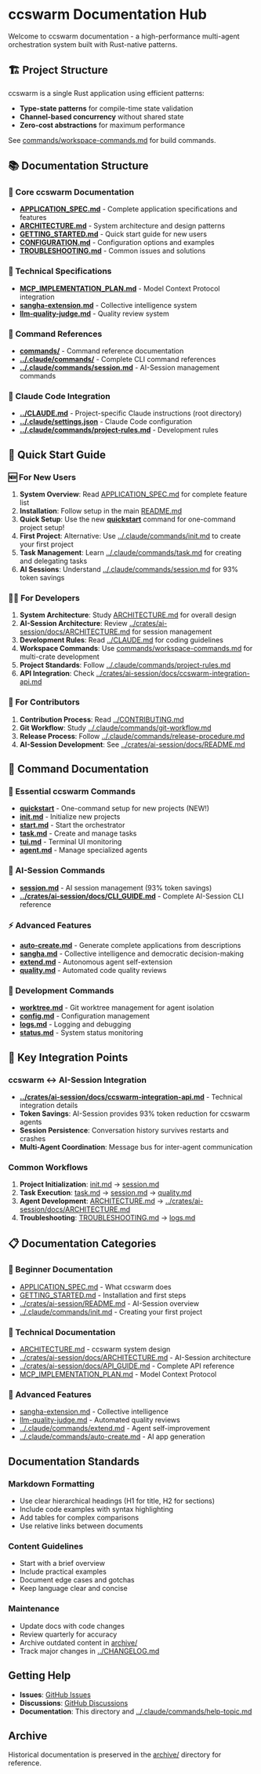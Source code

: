 # ccswarm Documentation Hub

Welcome to ccswarm documentation - a high-performance multi-agent orchestration system built with Rust-native patterns.

## 🏗️ Project Structure

ccswarm is a single Rust application using efficient patterns:
- **Type-state patterns** for compile-time state validation
- **Channel-based concurrency** without shared state
- **Zero-cost abstractions** for maximum performance

See [commands/workspace-commands.md](commands/workspace-commands.md) for build commands.

## 📚 Documentation Structure

### 🎯 Core ccswarm Documentation
- **[APPLICATION_SPEC.md](APPLICATION_SPEC.md)** - Complete application specifications and features
- **[ARCHITECTURE.md](ARCHITECTURE.md)** - System architecture and design patterns
- **[GETTING_STARTED.md](GETTING_STARTED.md)** - Quick start guide for new users
- **[CONFIGURATION.md](CONFIGURATION.md)** - Configuration options and examples
- **[TROUBLESHOOTING.md](TROUBLESHOOTING.md)** - Common issues and solutions


### 🔧 Technical Specifications
- **[MCP_IMPLEMENTATION_PLAN.md](MCP_IMPLEMENTATION_PLAN.md)** - Model Context Protocol integration
- **[sangha-extension.md](sangha-extension.md)** - Collective intelligence system
- **[llm-quality-judge.md](llm-quality-judge.md)** - Quality review system

### 📖 Command References
- **[commands/](commands/)** - Command reference documentation
- **[../.claude/commands/](../.claude/commands/)** - Complete CLI command references
- **[../.claude/commands/session.md](../.claude/commands/session.md)** - AI-Session management commands

### 🔧 Claude Code Integration
- **[../CLAUDE.md](../CLAUDE.md)** - Project-specific Claude instructions (root directory)
- **[../.claude/settings.json](../.claude/settings.json)** - Claude Code configuration
- **[../.claude/commands/project-rules.md](../.claude/commands/project-rules.md)** - Development rules

## 🚀 Quick Start Guide

### 🆕 For New Users
1. **System Overview**: Read [APPLICATION_SPEC.md](APPLICATION_SPEC.md) for complete feature list
2. **Installation**: Follow setup in the main [README.md](../README.md)
3. **Quick Setup**: Use the new **[quickstart](commands/quickstart.md)** command for one-command project setup!
4. **First Project**: Alternative: Use [../.claude/commands/init.md](../.claude/commands/init.md) to create your first project
5. **Task Management**: Learn [../.claude/commands/task.md](../.claude/commands/task.md) for creating and delegating tasks
6. **AI Sessions**: Understand [../.claude/commands/session.md](../.claude/commands/session.md) for 93% token savings

### 👨‍💻 For Developers
1. **System Architecture**: Study [ARCHITECTURE.md](ARCHITECTURE.md) for overall design
2. **AI-Session Architecture**: Review [../crates/ai-session/docs/ARCHITECTURE.md](../crates/ai-session/docs/ARCHITECTURE.md) for session management
3. **Development Rules**: Read [../CLAUDE.md](../CLAUDE.md) for coding guidelines
4. **Workspace Commands**: Use [commands/workspace-commands.md](commands/workspace-commands.md) for multi-crate development
5. **Project Standards**: Follow [../.claude/commands/project-rules.md](../.claude/commands/project-rules.md)
6. **API Integration**: Check [../crates/ai-session/docs/ccswarm-integration-api.md](../crates/ai-session/docs/ccswarm-integration-api.md)

### 🤝 For Contributors
1. **Contribution Process**: Read [../CONTRIBUTING.md](../CONTRIBUTING.md)
2. **Git Workflow**: Study [../.claude/commands/git-workflow.md](../.claude/commands/git-workflow.md)
3. **Release Process**: Follow [../.claude/commands/release-procedure.md](../.claude/commands/release-procedure.md)
4. **AI-Session Development**: See [../crates/ai-session/docs/README.md](../crates/ai-session/docs/README.md)

## 📖 Command Documentation

### 🎯 Essential ccswarm Commands
- **[quickstart](commands/quickstart.md)** - One-command setup for new projects (NEW!)
- **[init.md](../.claude/commands/init.md)** - Initialize new projects
- **[start.md](../.claude/commands/start.md)** - Start the orchestrator
- **[task.md](../.claude/commands/task.md)** - Create and manage tasks
- **[tui.md](../.claude/commands/tui.md)** - Terminal UI monitoring
- **[agent.md](../.claude/commands/agents.md)** - Manage specialized agents

### 🧠 AI-Session Commands
- **[session.md](../.claude/commands/session.md)** - AI session management (93% token savings)
- **[../crates/ai-session/docs/CLI_GUIDE.md](../crates/ai-session/docs/CLI_GUIDE.md)** - Complete AI-Session CLI reference

### ⚡ Advanced Features
- **[auto-create.md](../.claude/commands/auto-create.md)** - Generate complete applications from descriptions
- **[sangha.md](../.claude/commands/sangha.md)** - Collective intelligence and democratic decision-making
- **[extend.md](../.claude/commands/extend.md)** - Autonomous agent self-extension
- **[quality.md](../.claude/commands/quality.md)** - Automated code quality reviews

### 🔧 Development Commands
- **[worktree.md](../.claude/commands/worktree.md)** - Git worktree management for agent isolation
- **[config.md](../.claude/commands/config.md)** - Configuration management
- **[logs.md](../.claude/commands/logs.md)** - Logging and debugging
- **[status.md](../.claude/commands/status.md)** - System status monitoring

## 🔗 Key Integration Points

### ccswarm ↔ AI-Session Integration
- **[../crates/ai-session/docs/ccswarm-integration-api.md](../crates/ai-session/docs/ccswarm-integration-api.md)** - Technical integration details
- **Token Savings**: AI-Session provides 93% token reduction for ccswarm agents
- **Session Persistence**: Conversation history survives restarts and crashes
- **Multi-Agent Coordination**: Message bus for inter-agent communication

### Common Workflows
1. **Project Initialization**: [init.md](../.claude/commands/init.md) → [session.md](../.claude/commands/session.md)
2. **Task Execution**: [task.md](../.claude/commands/task.md) → [session.md](../.claude/commands/session.md) → [quality.md](../.claude/commands/quality.md)
3. **Agent Development**: [ARCHITECTURE.md](ARCHITECTURE.md) → [../crates/ai-session/docs/ARCHITECTURE.md](../crates/ai-session/docs/ARCHITECTURE.md)
4. **Troubleshooting**: [TROUBLESHOOTING.md](TROUBLESHOOTING.md) → [logs.md](../.claude/commands/logs.md)

## 📋 Documentation Categories

### 📖 Beginner Documentation
- [APPLICATION_SPEC.md](APPLICATION_SPEC.md) - What ccswarm does
- [GETTING_STARTED.md](GETTING_STARTED.md) - Installation and first steps
- [../crates/ai-session/README.md](../crates/ai-session/README.md) - AI-Session overview
- [../.claude/commands/init.md](../.claude/commands/init.md) - Creating your first project

### 🔧 Technical Documentation
- [ARCHITECTURE.md](ARCHITECTURE.md) - ccswarm system design
- [../crates/ai-session/docs/ARCHITECTURE.md](../crates/ai-session/docs/ARCHITECTURE.md) - AI-Session architecture
- [../crates/ai-session/docs/API_GUIDE.md](../crates/ai-session/docs/API_GUIDE.md) - Complete API reference
- [MCP_IMPLEMENTATION_PLAN.md](MCP_IMPLEMENTATION_PLAN.md) - Model Context Protocol

### 🚀 Advanced Features
- [sangha-extension.md](sangha-extension.md) - Collective intelligence
- [llm-quality-judge.md](llm-quality-judge.md) - Automated quality reviews
- [../.claude/commands/extend.md](../.claude/commands/extend.md) - Agent self-improvement
- [../.claude/commands/auto-create.md](../.claude/commands/auto-create.md) - AI app generation

## Documentation Standards

### Markdown Formatting
- Use clear hierarchical headings (H1 for title, H2 for sections)
- Include code examples with syntax highlighting
- Add tables for complex comparisons
- Use relative links between documents

### Content Guidelines
- Start with a brief overview
- Include practical examples
- Document edge cases and gotchas
- Keep language clear and concise

### Maintenance
- Update docs with code changes
- Review quarterly for accuracy
- Archive outdated content in [archive/](archive/)
- Track major changes in [../CHANGELOG.md](../CHANGELOG.md)

## Getting Help

- **Issues**: [GitHub Issues](https://github.com/nwiizo/ccswarm/issues)
- **Discussions**: [GitHub Discussions](https://github.com/nwiizo/ccswarm/discussions)
- **Documentation**: This directory and [../.claude/commands/help-topic.md](../.claude/commands/help-topic.md)

## Archive

Historical documentation is preserved in the [archive/](archive/) directory for reference.